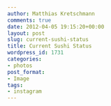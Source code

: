 ```yaml
---
author: Matthias Kretschmann
comments: true
date: 2012-04-05 19:15:20+00:00
layout: post
slug: current-sushi-status
title: Current Sushi Status
wordpress_id: 1731
categories:
- photos
post_format:
- Image
tags:
- instagram
---
```



